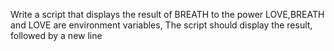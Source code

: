 Write a script that displays the result of BREATH to the power LOVE,BREATH and LOVE are environment variables, The script should display the result, followed by a new line
